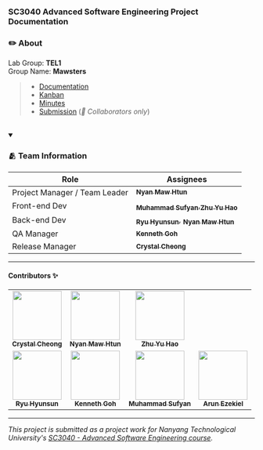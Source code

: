 ### SC3040 Advanced Software Engineering Project Documentation

### ✏️ About
Lab Group: **TEL1**<br/>
Group Name: **Mawsters**<br/>

> - [Documentation](https://github.com/mawsters/docs/blob/main/README.md)
> - [Kanban](https://github.com/orgs/mawsters/projects/3)
> - [Minutes](https://github.com/mawsters/docs/wiki/Meeting-Minutes)
> - [Submission](https://github.com/softwarelab3/3002-TEL1-Mawsters) (_🚨 Collaborators only_)


<br/>

<details open>
<summary><h3>🫂 Team Information</h3></summary>

|  Role  |  Assignees | 
|---|---| 
|  Project Manager / Team Leader |  <a href="https://github.com/NyanMaw" target="_blank"><sub><b>Nyan Maw Htun</b></sub></a>   | 
|  Front-end Dev |  <a href="https://github.com/sufyanjais" target="_blank"><sub><b>Muhammad Sufyan</b></sub></a>,<a href="https://github.com/yuhaopro" target="_blank"><sub><b>Zhu Yu Hao</b></sub></a>   
|  Back-end Dev |  <a href="https://github.com/hyunsunryu2020" target="_blank"><sub><b>Ryu Hyunsun</b></sub></a>, <a href="https://github.com/NyanMaw" target="_blank"><sub><b>Nyan Maw Htun</b></sub></a>   | 
|  QA Manager |  <a href="https://github.com/Kennethgjw" target="_blank"><sub><b>Kenneth Goh</b></sub></a>   |
|  Release Manager |  <a href="https://github.com/crystalcheong"  target="_blank"><sub><b>Crystal Cheong</b></sub></a>   | 

</details

<br/>

---

#### Contributors ✨

<table>
  <tr>
    <td align="center"><a href="https://github.com/crystalcheong"  target="_blank"><img src="https://avatars.githubusercontent.com/u/65748007?v=4?s=100" width="100px;" alt=""/><br /><sub><b>Crystal Cheong</b></sub></a><br /></td>
    <td align="center"><a href="https://github.com/NyanMaw" target="_blank"><img src="https://avatars.githubusercontent.com/u/85445638?v=4?s=100" width="100px;" alt=""/><br /><sub><b>Nyan Maw Htun</b></sub></a><br /></td>
    <td align="center"><a href="https://github.com/yuhaopro" target="_blank"><img src="https://avatars.githubusercontent.com/u/64051449?v=4?s=100" width="100px;" alt=""/><br /><sub><b>Zhu Yu Hao</b></sub></a><br /></td>
  </tr>
  <tr>
    <td align="center"><a href="https://github.com/hyunsunryu2020" target="_blank"><img src="https://avatars.githubusercontent.com/u/101242965?v=4?s=100" width="100px;" alt=""/><br /><sub><b>Ryu Hyunsun</b></sub></a><br /></td>
    <td align="center"><a href="https://github.com/Kennethgjw" target="_blank"><img src="https://avatars.githubusercontent.com/u/102150867?v=4?s=100" width="100px;" alt=""/><br /><sub><b>Kenneth Goh</b></sub></a><br /></td>
    <td align="center"><a href="https://github.com/sufyanjais" target="_blank"><img src="https://avatars.githubusercontent.com/u/37979114?v=4?s=100" width="100px;" alt=""/><br /><sub><b>Muhammad Sufyan</b></sub></a><br /></td>
    <td align="center"><a href="https://github.com/arunezekiel98" target="_blank"><img src="https://avatars.githubusercontent.com/u/124077159?v=4?s=100" width="100px;" alt=""/><br /><sub><b>Arun Ezekiel</b></sub></a><br /></td>
  </tr>
</table>

---

_This project is submitted as a project work for Nanyang Technological University's [SC3040 - Advanced Software Engineering course](https://www.nanyangmods.com/modules/cz3002-advanced-software-engineering-3-0-au/)._
